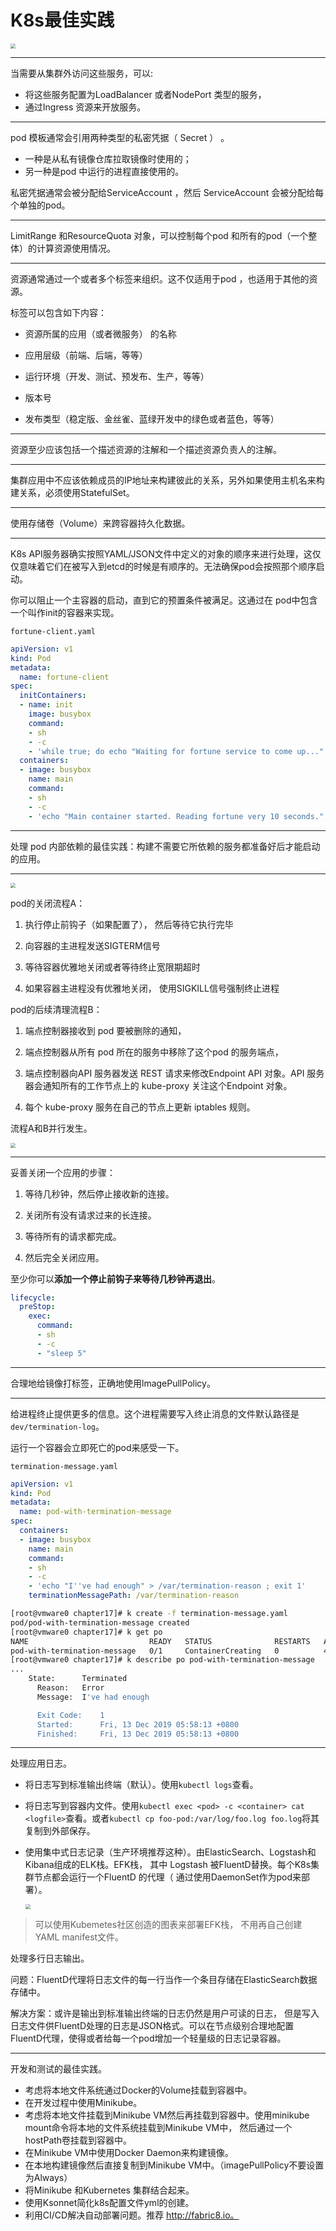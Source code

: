 # K8s最佳实践

<img src="assets/k8s-resources-overview.PNG" style="zoom:50%;" />

---

当需要从集群外访问这些服务，可以:

- 将这些服务配置为LoadBalancer 或者NodePort 类型的服务，
- 通过Ingress 资源来开放服务。

---

pod 模板通常会引用两种类型的私密凭据（ Secret ） 。

- 一种是从私有镜像仓库拉取镜像时使用的；
- 另一种是pod 中运行的进程直接使用的。

私密凭据通常会被分配给ServiceAccount ，然后
ServiceAccount 会被分配给每个单独的pod。

---

LimitRange 和ResourceQuota 对象，可以控制每个pod 和所有的pod（一个整体）的计算资源使用情况。

---

资源通常通过一个或者多个标签来组织。这不仅适用于pod ，也适用于其他的资源。

标签可以包含如下内容：

- 资源所属的应用（或者微服务） 的名称
  
- 应用层级（前端、后端，等等）
- 运行环境（开发、测试、预发布、生产，等等）
- 版本号
- 发布类型（稳定版、金丝雀、蓝绿开发中的绿色或者蓝色，等等）

---

资源至少应该包括一个描述资源的注解和一个描述资源负责人的注解。

---

集群应用中不应该依赖成员的IP地址来构建彼此的关系，另外如果使用主机名来构建关系，必须使用StatefulSet。

---

使用存储卷（Volume）来跨容器持久化数据。

---

K8s API服务器确实按照YAML/JSON文件中定义的对象的顺序来进行处理，这仅仅意味着它们在被写入到etcd的时候是有顺序的。无法确保pod会按照那个顺序启动。

你可以阻止一个主容器的启动，直到它的预置条件被满足。这通过在
pod中包含一个叫作init的容器来实现。

`fortune-client.yaml`

```yml
apiVersion: v1
kind: Pod
metadata:
  name: fortune-client
spec:
  initContainers:
  - name: init
    image: busybox
    command:
    - sh
    - -c
    - 'while true; do echo "Waiting for fortune service to come up..."; wget http://fortune -q -T 1 -O /dev/null >/dev/null 2>/dev/null && break; sleep 1; done; echo "Service is up! Starting main container."'
  containers:
  - image: busybox
    name: main
    command:
    - sh
    - -c
    - 'echo "Main container started. Reading fortune very 10 seconds."; while true; do echo "-------------"; wget -q -O - http://fortune; sleep 10; done'
```

---

处理 pod 内部依赖的最佳实践：构建不需要它所依赖的服务都准备好后才能启动的应用。

---

<img src="assets/sequence-when-a-pod-delete.PNG" style="zoom:50%;" />

pod的关闭流程A：

1. 执行停止前钩子（如果配置了）， 然后等待它执行完毕

2. 向容器的主进程发送SIGTERM信号

3. 等待容器优雅地关闭或者等待终止宽限期超时

4. 如果容器主进程没有优雅地关闭， 使用SIGKILL信号强制终止进程

pod的后续清理流程B：

1. 端点控制器接收到 pod 要被删除的通知，

2. 端点控制器从所有 pod 所在的服务中移除了这个pod 的服务端点，
3. 端点控制器向API 服务器发送 REST 请求来修改Endpoint API 对象。API 服务器会通知所有的工作节点上的 kube-proxy 关注这个Endpoint 对象。
4. 每个 kube-proxy 服务在自己的节点上更新 iptables 规则。

流程A和B并行发生。

<img src="assets/timeline-when-a-pod-delete.PNG" style="zoom:50%;" />

---

妥善关闭一个应用的步骤：

1. 等待几秒钟，然后停止接收新的连接。
   
2. 关闭所有没有请求过来的长连接。
3. 等待所有的请求都完成。
   
4. 然后完全关闭应用。

至少你可以**添加一个停止前钩子来等待几秒钟再退出**。

```yml
lifecycle:
  preStop:
    exec:
      command:
      - sh
      - -c
      - "sleep 5"
```

---

合理地给镜像打标签，正确地使用lmagePullPolicy。

---

给进程终止提供更多的信息。这个进程需要写入终止消息的文件默认路径是`dev/termination-log`。

运行一个容器会立即死亡的pod来感受一下。

`termination-message.yaml`

```yml
apiVersion: v1
kind: Pod
metadata:
  name: pod-with-termination-message
spec:
  containers:
  - image: busybox
    name: main
    command:
    - sh
    - -c
    - 'echo "I''ve had enough" > /var/termination-reason ; exit 1'
    terminationMessagePath: /var/termination-reason
```

```bash
[root@vmware0 chapter17]# k create -f termination-message.yaml 
pod/pod-with-termination-message created
[root@vmware0 chapter17]# k get po
NAME                           READY   STATUS              RESTARTS   AGE
pod-with-termination-message   0/1     ContainerCreating   0          4s
[root@vmware0 chapter17]# k describe po pod-with-termination-message
...
    State:      Terminated
      Reason:   Error
      Message:  I've had enough

      Exit Code:    1
      Started:      Fri, 13 Dec 2019 05:58:13 +0800
      Finished:     Fri, 13 Dec 2019 05:58:13 +0800
```

---

处理应用日志。

- 将日志写到标准输出终端（默认）。使用`kubectl logs`查看。

- 将日志写到容器内文件。使用`kubectl exec <pod> -c <container> cat <logfile>`查看。或者`kubectl cp foo-pod:/var/log/foo.log foo.log`将其复制到外部保存。

- 使用集中式日志记录（生产环境推荐这种）。由ElasticSearch、Logstash和Kibana组成的ELK栈。EFK栈， 其中 Logstash 被FluentD替换。每个K8s集群节点都会运行一个FluentD 的代理（ 通过使用DaemonSet作为pod来部署）。

  <img src="assets/EFK-stack.PNG" style="zoom:50%;" />

> 可以使用Kubemetes社区创造的图表来部署EFK栈， 不用再自己创建YAML manifest文件。

处理多行日志输出。

问题：FluentD代理将日志文件的每一行当作一个条目存储在ElasticSearch数据存储中。

解决方案：或许是输出到标准输出终端的日志仍然是用户可读的日志， 但是写入日志文件供FluentD处理的日志是JSON格式。可以在节点级别合理地配置
FluentD代理，使得或者给每一个pod增加一个轻量级的日志记录容器。

---

开发和测试的最佳实践。

- 考虑将本地文件系统通过Docker的Volume挂载到容器中。
- 在开发过程中使用Minikube。
- 考虑将本地文件挂载到Minikube VM然后再挂载到容器中。使用minikube mount命令将本地的文件系统挂载到Minikube
  VM中， 然后通过一个hostPath卷挂载到容器中。
- 在Minikube VM中使用Docker Daemon来构建镜像。
- 在本地构建镜像然后直接复制到Minikube VM中。（imagePullPolicy不要设置为Always）
- 将Minikube 和Kubernetes 集群结合起来。
- 使用Ksonnet简化k8s配置文件yml的创建。
- 利用CI/CD解决自动部署问题。推荐 http://fabric8.io。

